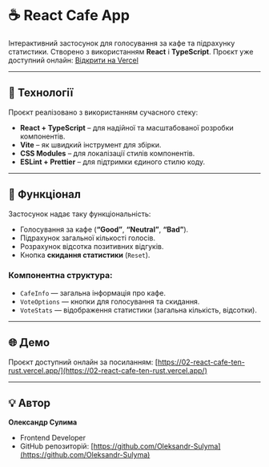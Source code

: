 # ☕ React Cafe App

Інтерактивний застосунок для голосування за кафе та підрахунку статистики. Створено з використанням **React** і **TypeScript**. Проєкт уже доступний онлайн: [Відкрити на Vercel](https://02-react-cafe-ten-rust.vercel.app/)

---

## 🚀 Технології

Проєкт реалізовано з використанням сучасного стеку:

- **React + TypeScript** – для надійної та масштабованої розробки компонентів.
- **Vite** – як швидкий інструмент для збірки.
- **CSS Modules** – для локалізації стилів компонентів.
- **ESLint + Prettier** – для підтримки єдиного стилю коду.

---

## 🧩 Функціонал

Застосунок надає таку функціональність:

- Голосування за кафе (**“Good”**, **“Neutral”**, **“Bad”**).
- Підрахунок загальної кількості голосів.
- Розрахунок відсотка позитивних відгуків.
- Кнопка **скидання статистики** (`Reset`).

### Компонентна структура:

- `CafeInfo` — загальна інформація про кафе.
- `VoteOptions` — кнопки для голосування та скидання.
- `VoteStats` — відображення статистики (загальна кількість, відсотки).

---

## 🌐 Демо

Проєкт доступний онлайн за посиланням:
[https://02-react-cafe-ten-rust.vercel.app/](https://02-react-cafe-ten-rust.vercel.app/)

---

## 💡 Автор

**Олександр Сулима**

- Frontend Developer
- GitHub репозиторій: [https://github.com/Oleksandr-Sulyma](https://github.com/Oleksandr-Sulyma)
